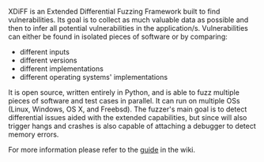 XDiFF is an Extended Differential Fuzzing Framework built to find vulnerabilities. Its goal is to collect as much valuable data as possible and then to infer all potential vulnerabilities in the application/s. Vulnerabilities can either be found in isolated pieces of software or by comparing:
* different inputs
* different versions
* different implementations
* different operating systems' implementations

It is open source, written entirely in Python, and is able to fuzz multiple pieces of software and test cases in parallel. It can run on multiple OSs (Linux, Windows, OS X, and Freebsd). The fuzzer's main goal is to detect differential issues aided with the extended capabilities, but since will also trigger hangs and crashes is also capable of attaching a debugger to detect memory errors.

For more information please refer to the [guide](https://github.com/IOActive/XDiFF/wiki/What-is-XDiFF%3F) in the wiki.
